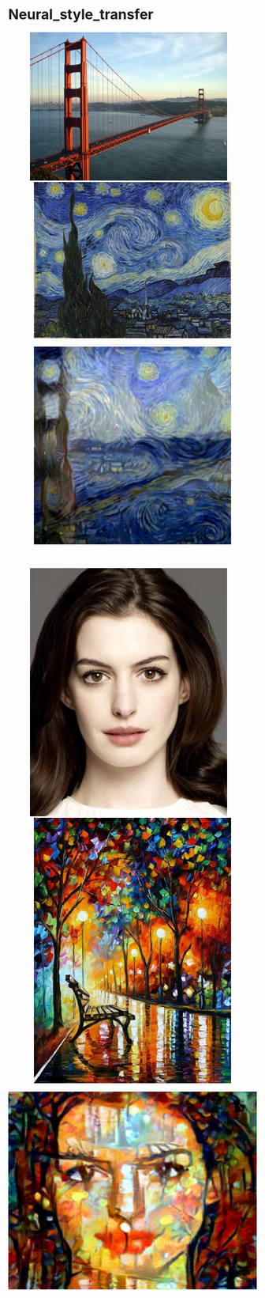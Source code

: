 # Neural_style_transfer

<p float="left" align="middle">
  <img src="images/golden_la.jpeg" width="400" height="auto"/>
  &nbsp;
  &nbsp;
  <img src="images/stary_night.jpeg" width="400" height="auto"/> 
</p>

<p align="center"><img src="images/best.png" width="400" height="auto"/></p>
</br>

<p float="left" align="middle">
  <img src="images/anne_hathaway.png" width="400" height="auto"/>
  &nbsp;
  &nbsp;
  <img src="images/park.png" width="400" height="auto"/> 
</p>

<p align="center"><img src="images/park_style.png" width="600" height="400"/></p>
</br>

